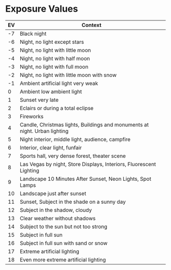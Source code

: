 # Exposure Values

| EV | Context |
|---|---|
| -7 | Black night |
| -6 | Night, no light except stars |
| -5 | Night, no light with little moon |
| -4 | Night, no light with half moon |
| -3 | Night, no light with full moon |
| -2 | Night, no light with little moon with snow |
| -1 | Ambient artificial light very weak |
| 0 | Ambient low ambient light |
| 1 | Sunset very late |
| 2 | Eclairs or during a total eclipse |
| 3 | Fireworks |
| 4 | Candle, Christmas lights, Buildings and monuments at night. Urban lighting |
| 5 | Night interior, middle light, audience, campfire |
| 6 | Interior, clear light, funfair |
| 7 | Sports hall, very dense forest, theater scene |
| 8 | Las Vegas by night, Store Displays, Interiors, Fluorescent Lighting |
| 9 | Landscape 10 Minutes After Sunset, Neon Lights, Spot Lamps |
| 10 | Landscape just after sunset |
| 11 | Sunset, Subject in the shade on a sunny day |
| 12 | Subject in the shadow, cloudy |
| 13 | Clear weather without shadows |
| 14 | Subject to the sun but not too strong |
| 15 | Subject in full sun |
| 16 | Subject in full sun with sand or snow |
| 17 | Extreme artificial lighting |
| 18 | Even more extreme artificial lighting |
